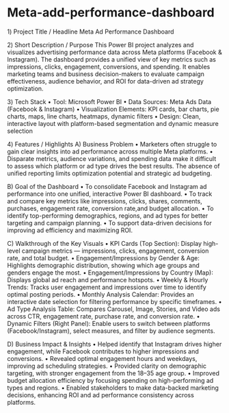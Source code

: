 # Meta-add-performance-dashboard
1️) Project Title / Headline
Meta Ad Performance Dashboard

2️) Short Description / Purpose
This Power BI project analyzes and visualizes advertising performance data across Meta platforms (Facebook & Instagram).
The dashboard provides a unified view of key metrics such as impressions, clicks, engagement, conversions, and spending.
It enables marketing teams and business decision-makers to evaluate campaign effectiveness, audience behavior, and ROI for data-driven ad strategy optimization.

3️) Tech Stack
• Tool: Microsoft Power BI
• Data Sources: Meta Ads Data (Facebook & Instagram)
• Visualization Elements: KPI cards, bar charts, pie charts, maps, line charts, heatmaps, dynamic filters
• Design: Clean, interactive layout with platform-based segmentation and dynamic measure selection

4️) Features / Highlights
A) Business Problem
• Marketers often struggle to gain clear insights into ad performance across multiple Meta platforms.
• Disparate metrics, audience variations, and spending data make it difficult to assess which platform or ad type drives the best results.
  The absence of unified reporting limits optimization potential and strategic ad budgeting.

B) Goal of the Dashboard
• To consolidate Facebook and Instagram ad performance into one unified, interactive Power BI dashboard.
• To track and compare key metrics like impressions, clicks, shares, comments, purchases, engagement rate, conversion rate,and budget allocation.
• To identify top-performing demographics, regions, and ad types for better targeting and campaign planning.
• To support data-driven decisions for improving ad efficiency and maximizing ROI.

C) Walkthrough of the Key Visuals
• KPI Cards (Top Section): Display high-level campaign metrics — impressions, clicks, engagement, conversion rate, and total budget.
• Engagement/Impressions by Gender & Age: Highlights demographic distribution, showing which age groups and genders engage the most.
• Engagement/Impressions by Country (Map): Displays global ad reach and performance hotspots.
• Weekly & Hourly Trends: Tracks user engagement and impressions over time to identify optimal posting periods.
• Monthly Analysis Calendar: Provides an interactive date selection for filtering performance by specific timeframes.
• Ad Type Analysis Table: Compares Carousel, Image, Stories, and Video ads across CTR, engagement rate, purchase rate, and conversion rate.
• Dynamic Filters (Right Panel): Enable users to switch between platforms (Facebook/Instagram), select measures, and filter by audience segments.

D) Business Impact & Insights
• Helped identify that Instagram drives higher engagement, while Facebook contributes to higher impressions and conversions.
• Revealed optimal engagement hours and weekdays, improving ad scheduling strategies.
• Provided clarity on demographic targeting, with stronger engagement from the 18–35 age group.
• Improved budget allocation efficiency by focusing spending on high-performing ad types and regions.
• Enabled stakeholders to make data-backed marketing decisions, enhancing ROI and ad performance consistency across platforms.

